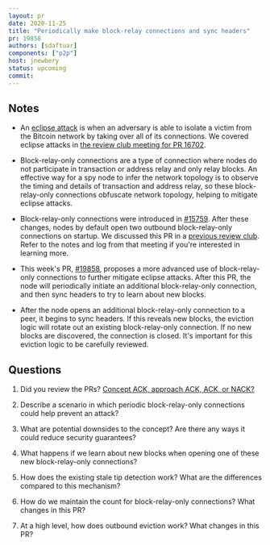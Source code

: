 ```yaml
---
layout: pr
date: 2020-11-25
title: "Periodically make block-relay connections and sync headers"
pr: 19858
authors: [sdaftuar]
components: ["p2p"]
host: jnewbery
status: upcoming
commit:
---
```


## Notes

- An [eclipse attack](https://bitcoinops.org/en/topics/eclipse-attacks/) is
  when an adversary is able to isolate a victim from the Bitcoin network by
  taking over all of its connections. We covered eclipse attacks in [the review
  club meeting for PR 16702](https://bitcoincore.reviews/16702#eclipse-attack).

- Block-relay-only connections are a type of connection where nodes do not
  participate in transaction or address relay and only relay blocks. An
  effective way for a spy node to infer the network topology is to observe the
  timing and details of transaction and address relay, so these block-relay-only
  connections obfuscate network topology, helping to mitigate eclipse attacks.

- Block-relay-only connections were introduced in
  [#15759](https://github.com/bitcoin/bitcoin/pull/15759). After these changes,
  nodes by default open two outbound block-relay-only connections on startup.
  We discussed this PR in a [previous review
  club](https://bitcoincore.reviews/15759.html). Refer to the notes and log from
  that meeting if you're interested in learning more.

- This week's PR, [#19858](https://github.com/bitcoin/bitcoin/pull/19858),
  proposes a more advanced use of block-relay-only connections to further
  mitigate eclipse attacks. After this PR, the node will periodically initiate
  an additional block-relay-only connection, and then sync headers to try to
  learn about new blocks.

- After the node opens an additional block-relay-only connection to a peer, it
  begins to sync headers. If this reveals new blocks, the eviction logic will
  rotate out an existing block-relay-only connection. If no new blocks are
  discovered, the connection is closed. It's important for this eviction logic to
  be carefully reviewed.

## Questions

1. Did you review the PRs? [Concept ACK, approach ACK, ACK, or
   NACK?](https://github.com/bitcoin/bitcoin/blob/master/CONTRIBUTING.md#peer-review)

2. Describe a scenario in which periodic block-relay-only connections could
   help prevent an attack?

3. What are potential downsides to the concept? Are there any ways it could
   reduce security guarantees?

4. What happens if we learn about new blocks when opening one of these new
   block-relay-only connections?

5. How does the existing stale tip detection work? What are the differences
   compared to this mechanism?

6. How do we maintain the count for block-relay-only connections? What changes
   in this PR?

7. At a high level, how does outbound eviction work? What changes in this PR?

<!-- TODO: After meeting, uncomment and add meeting log between the irc tags
## Meeting Log

{% irc %}
{% endirc %}
-->
